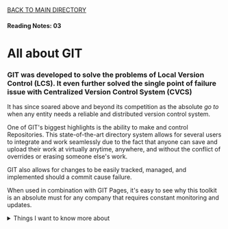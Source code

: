 [BACK TO MAIN DIRECTORY](../README.md)

#### Reading Notes: 03

# All about GIT

### GIT was developed to solve the problems of Local Version Control (LCS). It even further solved the single point of failure issue with Centralized Version Control System (CVCS)


It has since soared above and beyond its competition as the absolute *go to* when any entity needs a reliable and distributed version control system.

One of GIT's biggest highlights is the ability to make and control Repositories. This state-of-the-art directory system allows for several users to integrate and work seamlessly due to the fact that anyone can save and upload their work at virtually anytime, anywhere, and without the conflict of overrides or erasing someone else's work.

GIT also allows for changes to be easily tracked, managed, and implemented should a commit cause failure.

When used in combination with GIT Pages, it's easy to see why this toolkit is an absolute must for any company that requires constant monitoring and updates.

<details>
<summary>Things I want to know more about</summary>

Begin writing here...
  
</details>